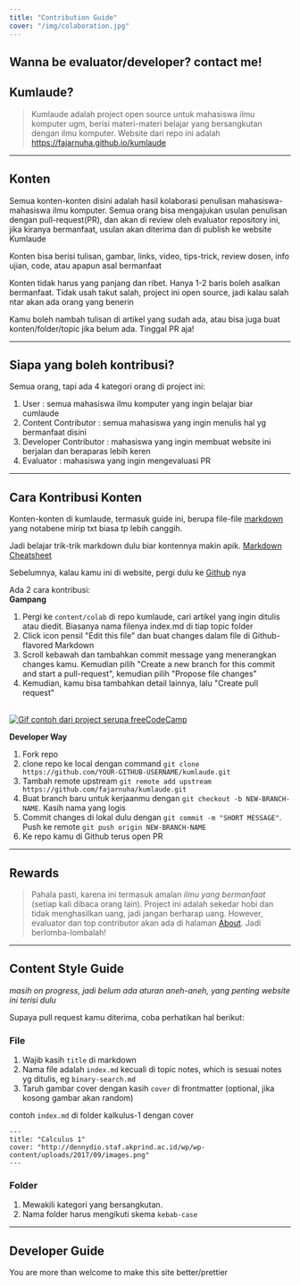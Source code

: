 ```yaml
---
title: "Contribution Guide"
cover: "/img/colaboration.jpg"
---
```

## Wanna be evaluator/developer? contact me! 

## Kumlaude?
> Kumlaude adalah project open source untuk mahasiswa ilmu komputer ugm, berisi materi-materi belajar yang bersangkutan dengan ilmu komputer. Website dari repo ini adalah https://fajarnuha.github.io/kumlaude
<hr>

## Konten 
Semua konten-konten disini adalah hasil kolaborasi penulisan mahasiswa-mahasiswa ilmu komputer. Semua orang bisa mengajukan usulan penulisan dengan pull-request(PR), dan akan di review oleh evaluator repository ini, jika kiranya bermanfaat, usulan akan diterima dan di publish ke website Kumlaude

Konten bisa berisi tulisan, gambar, links, video, tips-trick, review dosen, info ujian, code, atau apapun asal bermanfaat

Konten tidak harus yang panjang dan ribet. Hanya 1-2 baris boleh asalkan bermanfaat. Tidak usah takut salah, project ini open source, jadi kalau salah ntar akan ada orang yang benerin

Kamu boleh nambah tulisan di artikel yang sudah ada, atau bisa juga buat konten/folder/topic jika belum ada. Tinggal PR aja!
<hr>

## Siapa yang boleh kontribusi?
Semua orang, tapi ada 4 kategori orang di project ini:
1. User : semua mahasiswa ilmu komputer yang ingin belajar biar cumlaude
2. Content Contributor : semua mahasiswa yang ingin menulis hal yg bermanfaat disini
3. Developer Contributor : mahasiswa yang ingin membuat website ini berjalan dan beraparas lebih keren
4. Evaluator : mahasiswa yang ingin mengevaluasi PR

<hr>

## Cara Kontribusi Konten
Konten-konten di kumlaude, termasuk guide ini, berupa file-file [markdown](https://en.wikipedia.org/wiki/Markdown) yang notabene mirip txt biasa tp lebih canggih.

Jadi belajar trik-trik markdown dulu biar kontennya makin apik. [Markdown Cheatsheet](https://github.com/adam-p/markdown-here/wiki/Markdown-Cheatsheet#lists)

Sebelumnya, kalau kamu ini di website, pergi dulu ke [Github](http://github.com/fajarnuha/kumlaude) nya

Ada 2 cara kontribusi:<br>
**Gampang**
1. Pergi ke `content/colab` di repo kumlaude, cari artikel yang ingin ditulis atau diedit. Biasanya nama filenya index.md di tiap topic folder
2. Click icon pensil "Edit this file" dan buat changes dalam file di Github-flavored Markdown
3. Scroll kebawah dan tambahkan commit message yang menerangkan changes kamu. Kemudian pilih "Create a new branch for this commit and start a pull-request", kemudian pilih "Propose file changes"
4. Kemudian, kamu bisa tambahkan detail lainnya, lalu "Create pull request"
<br><br>

[![Gif contoh dari project serupa freeCodeCamp](https://i.imgur.com/0cmxJwN.gif)](https://i.imgur.com/0cmxJwN.gif)

**Developer Way**
1. Fork repo
2. clone repo ke local dengan command `git clone https://github.com/YOUR-GITHUB-USERNAME/kumlaude.git`
3. Tambah remote upstream `git remote add upstream https://github.com/fajarnuha/kumlaude.git`
4. Buat branch baru untuk kerjaanmu dengan `git checkout -b NEW-BRANCH-NAME`. Kasih nama yang logis
5. Commit changes di lokal dulu dengan `git commit -m "SHORT MESSAGE"`. Push ke remote `git push origin NEW-BRANCH-NAME`
6. Ke repo kamu di Github terus open PR

<hr>

## Rewards
> Pahala pasti, karena ini termasuk amalan *ilmu yang bermanfaat* (setiap kali dibaca orang lain). Project ini adalah sekedar hobi dan tidak menghasilkan uang, jadi jangan berharap uang. However, evaluator dan top contributor akan ada di halaman [About](https://fajarnuha.github.io/kumlaude/about). Jadi berlomba-lombalah!
<hr>

## Content Style Guide
*masih on progress, jadi belum ada aturan aneh-aneh, yang penting website ini terisi dulu*

Supaya pull request kamu diterima, coba perhatikan hal berikut:

### File
1. Wajib kasih `title` di markdown 
2. Nama file adalah `index.md` kecuali di topic notes, which is sesuai notes yg ditulis, eg `binary-search.md`
3. Taruh gambar cover dengan kasih `cover` di frontmatter (optional, jika kosong gambar akan random)

contoh `index.md` di folder kalkulus-1 dengan cover
```
---
title: "Calculus 1"
cover: "http://dennydio.staf.akprind.ac.id/wp/wp-content/uploads/2017/09/images.png"
---
```

### Folder
1. Mewakili kategori yang bersangkutan.
2. Nama folder harus mengikuti skema `kebab-case`
<hr>

## Developer Guide
You are more than welcome to make this site better/prettier


